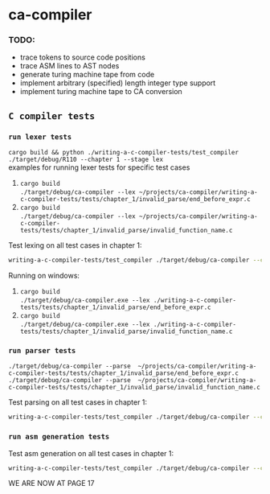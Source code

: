 # ca-compiler

### TODO:
- trace tokens to source code positions 
- trace ASM lines to AST nodes
- generate turing machine tape from code
- implement arbitrary (specified) length integer type support
- implement turing machine tape to CA conversion

## `C compiler tests`
### `run lexer tests`
`cargo build && python ./writing-a-c-compiler-tests/test_compiler ./target/debug/R110 --chapter 1 --stage lex`  
examples for running lexer tests for specific test cases
1. `cargo build`  
`./target/debug/ca-compiler --lex ~/projects/ca-compiler/writing-a-c-compiler-tests/tests/chapter_1/invalid_parse/end_before_expr.c`
2. `cargo build`  
`./target/debug/ca-compiler --lex ~/projects/ca-compiler/writing-a-c-compiler-tests/tests/chapter_1/invalid_parse/invalid_function_name.c`

Test lexing on all test cases in chapter 1:  
```bash
writing-a-c-compiler-tests/test_compiler ./target/debug/ca-compiler --chapter 1 --stage lex
```

Running on windows: 
1. `cargo build`  
`./target/debug/ca-compiler.exe --lex ./writing-a-c-compiler-tests/tests/chapter_1/invalid_parse/end_before_expr.c`
2. `cargo build`  
`./target/debug/ca-compiler.exe --lex ./writing-a-c-compiler-tests/tests/chapter_1/invalid_parse/invalid_function_name.c`

### `run parser tests`

`./target/debug/ca-compiler --parse 
~/projects/ca-compiler/writing-a-c-compiler-tests/tests/chapter_1/invalid_parse/end_before_expr.c`  
`./target/debug/ca-compiler --parse 
~/projects/ca-compiler/writing-a-c-compiler-tests/tests/chapter_1/invalid_parse/invalid_function_name.c`

Test parsing on all test cases in chapter 1:
```bash
writing-a-c-compiler-tests/test_compiler ./target/debug/ca-compiler --chapter 1 --stage parse
```

### `run asm generation tests`

Test asm generation on all test cases in chapter 1:
```bash
writing-a-c-compiler-tests/test_compiler ./target/debug/ca-compiler --chapter 1 --stage codegen
```


WE ARE NOW AT PAGE 17  
